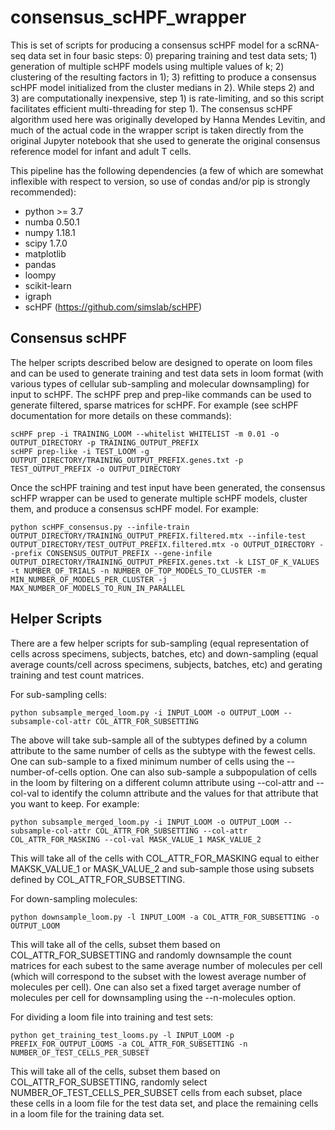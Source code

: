 # consensus_scHPF_wrapper

This is set of scripts for producing a consensus scHPF model for a scRNA-seq data set in four basic steps: 0) preparing training and test data sets; 1) generation of multiple scHPF models using multiple values of k; 2) clustering of the resulting factors in 1); 3) refitting to produce a consensus scHPF model initialized from the cluster medians in 2). While steps 2) and 3) are computationally inexpensive, step 1) is rate-limiting, and so this script facilitates efficient multi-threading for step 1). The consensus scHPF algorithm used here was originally developed by Hanna Mendes Levitin, and much of the actual code in the wrapper script is taken directly from the original Jupyter notebook that she used to generate the original consensus reference model for infant and adult T cells. 

This pipeline has the following dependencies (a few of which are somewhat inflexible with respect to version, so use of condas and/or pip is strongly recommended):

- python >= 3.7
- numba 0.50.1
- numpy 1.18.1
- scipy 1.7.0
- matplotlib
- pandas
- loompy
- scikit-learn
- igraph
- scHPF (https://github.com/simslab/scHPF)

## Consensus scHPF
The helper scripts described below are designed to operate on loom files and can be used to generate training and test data sets in loom format (with various types of cellular sub-sampling and molecular downsampling) for input to scHPF.  The scHPF prep and prep-like commands can be used to generate filtered, sparse matrices for scHPF.  For example (see scHPF documentation for more details on these commands):

```
scHPF prep -i TRAINING_LOOM --whitelist WHITELIST -m 0.01 -o OUTPUT_DIRECTORY -p TRAINING_OUTPUT_PREFIX
scHPF prep-like -i TEST_LOOM -g OUTPUT_DIRECTORY/TRAINING_OUTPUT_PREFIX.genes.txt -p TEST_OUTPUT_PREFIX -o OUTPUT_DIRECTORY
```

Once the scHPF training and test input have been generated, the consensus scHFP wrapper can be used to generate multiple scHPF models, cluster them, and produce a consensus scHPF model.  For example:
```
python scHPF_consensus.py --infile-train OUTPUT_DIRECTORY/TRAINING_OUTPUT_PREFIX.filtered.mtx --infile-test OUTPUT_DIRECTORY/TEST_OUTPUT_PREFIX.filtered.mtx -o OUTPUT_DIRECTORY --prefix CONSENSUS_OUTPUT_PREFIX --gene-infile OUTPUT_DIRECTORY/TRAINING_OUTPUT_PREFIX.genes.txt -k LIST_OF_K_VALUES -t NUMBER_OF_TRIALS -n NUMBER_OF_TOP_MODELS_TO_CLUSTER -m MIN_NUMBER_OF_MODELS_PER_CLUSTER -j MAX_NUMBER_OF_MODELS_TO_RUN_IN_PARALLEL
```

## Helper Scripts
There are a few helper scripts for sub-sampling (equal representation of cells across specimens, subjects, batches, etc) and down-sampling (equal average counts/cell across specimens, subjects, batches, etc) and gerating training and test count matrices.

For sub-sampling cells:
```
python subsample_merged_loom.py -i INPUT_LOOM -o OUTPUT_LOOM --subsample-col-attr COL_ATTR_FOR_SUBSETTING
```
The above will take sub-sample all of the subtypes defined by a column attribute to the same number of cells as the subtype with the fewest cells. One can sub-sample to a fixed minimum number of cells using the --number-of-cells option. One can also sub-sample a subpopulation of cells in the loom by filtering on a different column attribute using --col-attr and --col-val to identify the column attribute and the values for that attribute that you want to keep.  For example:
```
python subsample_merged_loom.py -i INPUT_LOOM -o OUTPUT_LOOM --subsample-col-attr COL_ATTR_FOR_SUBSETTING --col-attr COL_ATTR_FOR_MASKING --col-val MASK_VALUE_1 MASK_VALUE_2
```
This will take all of the cells with COL_ATTR_FOR_MASKING equal to either MAKSK_VALUE_1 or MASK_VALUE_2 and sub-sample those using subsets defined by COL_ATTR_FOR_SUBSETTING.

For down-sampling molecules:
```
python downsample_loom.py -l INPUT_LOOM -a COL_ATTR_FOR_SUBSETTING -o OUTPUT_LOOM
```
This will take all of the cells, subset them based on COL_ATTR_FOR_SUBSETTING and randomly downsample the count matrices for each subest to the same average number of molecules per cell (which will correspond to the subset with the lowest average number of molecules per cell). One can also set a fixed target average number of molecules per cell for downsampling using the --n-molecules option.

For dividing a loom file into training and test sets:
```
python get_training_test_looms.py -l INPUT_LOOM -p PREFIX_FOR_OUTPUT_LOOMS -a COL_ATTR_FOR_SUBSETTING -n NUMBER_OF_TEST_CELLS_PER_SUBSET
```
This will take all of the cells, subset them based on COL_ATTR_FOR_SUBSETTING, randomly select NUMBER_OF_TEST_CELLS_PER_SUBSET cells from each subset, place these cells in a loom file for the test data set, and place the remaining cells in a loom file for the training data set.

